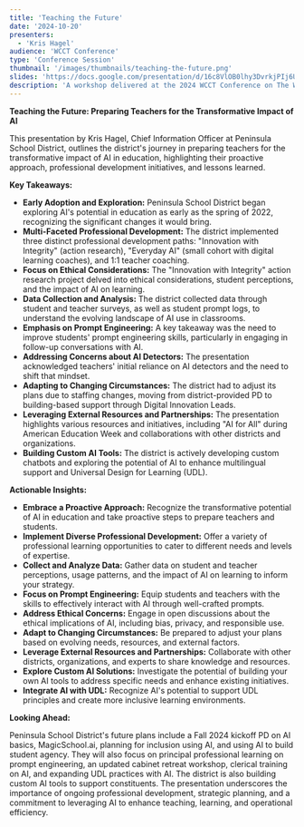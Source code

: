 ```yaml
---
title: 'Teaching the Future'
date: '2024-10-20'
presenters:
  - 'Kris Hagel'
audience: 'WCCT Conference'
type: 'Conference Session'
thumbnail: '/images/thumbnails/teaching-the-future.png'
slides: 'https://docs.google.com/presentation/d/16c8VlOB0lhy3DvrkjPIj6UvvCfAbfSVRsObUEqF5AvE/embed'
description: 'A workshop delivered at the 2024 WCCT Conference on The Work we have been doing with our teachers on AI'
---
```


**Teaching the Future: Preparing Teachers for the Transformative Impact of AI**

This presentation by Kris Hagel, Chief Information Officer at Peninsula School District, outlines the district's journey in preparing teachers for the transformative impact of AI in education, highlighting their proactive approach, professional development initiatives, and lessons learned.

**Key Takeaways:**

- **Early Adoption and Exploration:** Peninsula School District began exploring AI's potential in education as early as the spring of 2022, recognizing the significant changes it would bring.
- **Multi-Faceted Professional Development:** The district implemented three distinct professional development paths: "Innovation with Integrity" (action research), "Everyday AI" (small cohort with digital learning coaches), and 1:1 teacher coaching.
- **Focus on Ethical Considerations:** The "Innovation with Integrity" action research project delved into ethical considerations, student perceptions, and the impact of AI on learning.
- **Data Collection and Analysis:** The district collected data through student and teacher surveys, as well as student prompt logs, to understand the evolving landscape of AI use in classrooms.
- **Emphasis on Prompt Engineering:** A key takeaway was the need to improve students' prompt engineering skills, particularly in engaging in follow-up conversations with AI.
- **Addressing Concerns about AI Detectors:** The presentation acknowledged teachers' initial reliance on AI detectors and the need to shift that mindset.
- **Adapting to Changing Circumstances:** The district had to adjust its plans due to staffing changes, moving from district-provided PD to building-based support through Digital Innovation Leads.
- **Leveraging External Resources and Partnerships:** The presentation highlights various resources and initiatives, including "AI for All" during American Education Week and collaborations with other districts and organizations.
- **Building Custom AI Tools:** The district is actively developing custom chatbots and exploring the potential of AI to enhance multilingual support and Universal Design for Learning (UDL).

**Actionable Insights:**

- **Embrace a Proactive Approach:** Recognize the transformative potential of AI in education and take proactive steps to prepare teachers and students.
- **Implement Diverse Professional Development:** Offer a variety of professional learning opportunities to cater to different needs and levels of expertise.
- **Collect and Analyze Data:** Gather data on student and teacher perceptions, usage patterns, and the impact of AI on learning to inform your strategy.
- **Focus on Prompt Engineering:** Equip students and teachers with the skills to effectively interact with AI through well-crafted prompts.
- **Address Ethical Concerns:** Engage in open discussions about the ethical implications of AI, including bias, privacy, and responsible use.
- **Adapt to Changing Circumstances:** Be prepared to adjust your plans based on evolving needs, resources, and external factors.
- **Leverage External Resources and Partnerships:** Collaborate with other districts, organizations, and experts to share knowledge and resources.
- **Explore Custom AI Solutions:** Investigate the potential of building your own AI tools to address specific needs and enhance existing initiatives.
- **Integrate AI with UDL:** Recognize AI's potential to support UDL principles and create more inclusive learning environments.

**Looking Ahead:**

Peninsula School District's future plans include a Fall 2024 kickoff PD on AI basics, MagicSchool.ai, planning for inclusion using AI, and using AI to build student agency. They will also focus on principal professional learning on prompt engineering, an updated cabinet retreat workshop, clerical training on AI, and expanding UDL practices with AI. The district is also building custom AI tools to support constituents. The presentation underscores the importance of ongoing professional development, strategic planning, and a commitment to leveraging AI to enhance teaching, learning, and operational efficiency.
